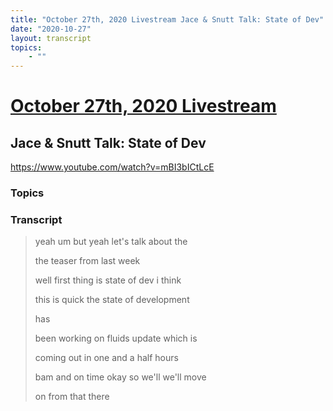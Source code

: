 ```yaml
---
title: "October 27th, 2020 Livestream Jace & Snutt Talk: State of Dev"
date: "2020-10-27"
layout: transcript
topics:
    - ""
---
```

# [October 27th, 2020 Livestream](../2020-10-27.md)
## Jace & Snutt Talk: State of Dev
https://www.youtube.com/watch?v=mBI3bICtLcE

### Topics


### Transcript

> yeah um but yeah let's talk about the
> 
> the teaser from last week
> 
> well first thing is state of dev i think
> 
> this is quick the state of development
> 
> has
> 
> been working on fluids update which is
> 
> coming out in one and a half hours
> 
> bam and on time okay so we'll we'll move
> 
> on from that there
> 

